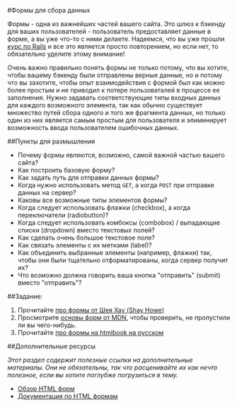 #Формы для сбора данных

Формы - одна из важнейших частей вашего сайта. Это шлюз к бэкенду для ваших пользователей - пользователь предоставляет данные в форме, а вы уже что-то с ними делаете. Надеемся, что вы уже прошли [курс по Rails](/ruby-on-rails) и все это является просто повторением, но если нет, то обязательно уделите этому внимание!

Очень важно правильно понять формы не только потому, что вы хотите, чтобы вашему бэкенду были отправлены верные данные, но и потому что вы захотите, чтобы опыт взаимодействия с формой был как можно более простым и не приводил к потере пользоваталей в процессе ее заполнения. Нужно задавать соответствующие типы входных данных для каждого возможного элемента, так как обычно существует множество путей сбора одного и того же фрагмента данных, но только один из них является самым простым для пользователя и элиминирует возможность ввода пользователем ошибочных данных.

##Пункты для размышления

* Почему формы являются, возможно, самой важной частью вашего сайта?
* Как построить базовую форму?
* Как задать путь для отправки данных формы?
* Когда нужно использовать метод `GET`, а когда `POST` при отправке данных на сервер?
* Каковы все возможные типы элементов формы?
* Когда следует использовать флажки (checkbox), а когда переключатели (radiobutton)?
* Когда следует использовать комбоксы (combobox) / выпадающие списки (dropdown) вместо текстовых полей?
* Как сделать очень большое текстовое поле?
* Как связать элементы с их метками (label)?
* Как объединить выбранные элементы (например, флажки) так, чтобы они были тщательно отформатированы, когда сервер получит их?
* Что возможно должна говорить ваша кнопка "отправить" (submit) вместо "отправить"?

##Задание:
1. Прочитайте [про формы от Шея Хау (Shay Howe)](http://learn.shayhowe.com/html-css/building-forms)
2. Просмотрите [основы форм от MDN](https://developer.mozilla.org/en-US/docs/Web/Guide/HTML/Forms/My_first_HTML_form), чтобы проверить, не пропустили ли вы чего-нибудь.
3. Прочитайте [про формы на htmlbook на русском](http://htmlbook.ru/samhtml5/formy)

##Дополнительные ресурсы

*Этот раздел содержит полезные ссылки на дополнительные материалы. Они не обязательны, так что расценивайте их как нечто полезное, если вы хотите поглубже погрузиться в тему.*

* [Обзор HTML форм](http://docs.webplatform.org/wiki/guides/html_forms_basics)
* [Документация по HTML формам](http://www.w3schools.com/html/html_forms.asp)
